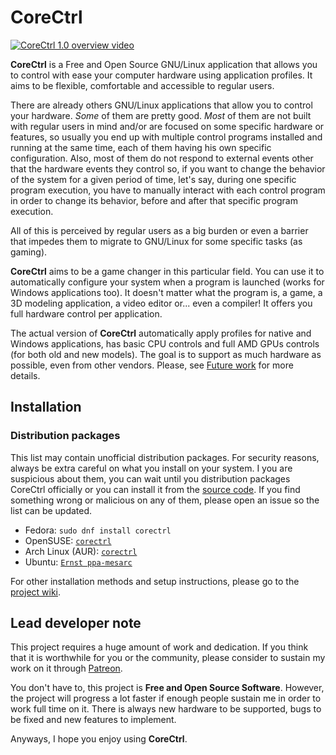 # CoreCtrl
[![CoreCtrl 1.0 overview video](https://gitlab.com/corectrl/corectrl/wikis/img/overview-1.0.png)](https://www.youtube.com/watch?v=6uchS6OiwiU)

**CoreCtrl** is a Free and Open Source GNU/Linux application that allows you to control with ease your computer hardware using application profiles. It aims to be flexible, comfortable and accessible to regular users.

There are already others GNU/Linux applications that allow you to control your hardware. *Some* of them are pretty good. *Most* of them are not built with regular users in mind and/or are focused on some specific hardware or features, so usually you end up with multiple control programs installed and running at the same time, each of them having his own specific configuration. Also, most of them do not respond to external events other that the hardware events they control so, if you want to change the behavior of the system for a given period of time, let's say, during one specific program execution, you have to manually interact with each control program in order to change its behavior, before and after that specific program execution.

All of this is perceived by regular users as a big burden or even a barrier that impedes them to migrate to GNU/Linux for some specific tasks (as gaming).

**CoreCtrl** aims to be a game changer in this particular field. You can use it to automatically configure your system when a program is launched (works for Windows applications too). It doesn't matter what the program is, a game, a 3D modeling application, a video editor or... even a compiler! It offers you full hardware control per application.

The actual version of **CoreCtrl** automatically apply profiles for native and Windows applications, has basic CPU controls and full AMD GPUs controls (for both old and new models). The goal is to support as much hardware as possible, even from other vendors. Please, see [Future work](https://gitlab.com/corectrl/corectrl/wikis/home#future-work) for more details.

## Installation

### Distribution packages

This list may contain unofficial distribution packages. For security reasons, always be extra careful on what you install on your system. I you are suspicious about them, you can wait until you distribution packages CoreCtrl officially or you can install it from the [source code](https://gitlab.com/corectrl/corectrl/wikis/Installation). If you find something wrong or malicious on any of them, please open an issue so the list can be updated.

- Fedora: `sudo dnf install corectrl`
- OpenSUSE: [`corectrl`](https://software.opensuse.org/download.html?project=home%3ADead_Mozay&package=corectrl)
- Arch Linux (AUR): [`corectrl`](https://aur.archlinux.org/packages/corectrl/)
- Ubuntu: [`Ernst ppa-mesarc`](https://launchpad.net/~ernstp/+archive/ubuntu/mesarc)

For other installation methods and setup instructions, please go to the [project wiki](https://gitlab.com/corectrl/corectrl/wikis/home).

## Lead developer note
This project requires a huge amount of work and dedication. If you think that it is worthwhile for you or the community, please consider to sustain my work on it through [Patreon](https://www.patreon.com/jpalaciosdev).

You don't have to, this project is **Free and Open Source Software**. However, the project will progress a lot faster if enough people sustain me in order to work full time on it. There is always new hardware to be supported, bugs to be fixed and new features to implement.

Anyways, I hope you enjoy using **CoreCtrl**.
